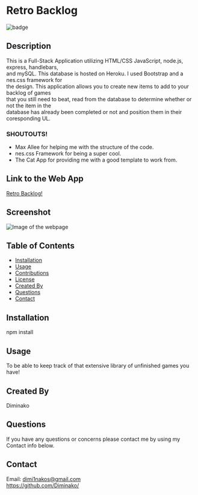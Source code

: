 # Retro Backlog  
![badge](https://img.shields.io/static/v1?label=Nintendo&message=SNES&color=red)  
## Description  
This is a Full-Stack Application utilizing HTML/CSS JavaScript, node.js, express, handlebars,  
and mySQL.  This database is hosted on Heroku.  I used Bootstrap and a nes.css framework for  
the design.  This application allows you to create new items to add to your backlog of games  
that you still need to beat, read from the database to determine whether or not the item in the  
database has already been completed or not and position them in their coresponding UL.  
### SHOUTOUTS!  
* Max Allee for helping me with the structure of the code.  
* nes.css Framework for being a super cool.  
* The Cat App for providing me with a good template to work from.  
## Link to the Web App  
[Retro Backlog!](https://cryptic-reaches-66396.herokuapp.com/)  
## Screenshot  
![Image of the webpage](https://raw.githubusercontent.com/diminako/retro_backlog/main/public/assets/images/screenshot.png)  
## Table of Contents  
* [Installation](#installation)  
* [Usage](#usage)  
* [Contributions](#contributions)  
* [License](#license)  
* [Created By](#created)  
* [Questions](#questions)  
* [Contact](#contact)  
## Installation  
npm install  
## Usage  
To be able to keep track of that extensive library of unfinished games you have!  
## Created By  
Diminako  
## Questions  
If you have any questions or concerns please contact me by using my Contact info below.  
## Contact  
Email: dimi1nakos@gmail.com  
https://github.com/Diminako/  